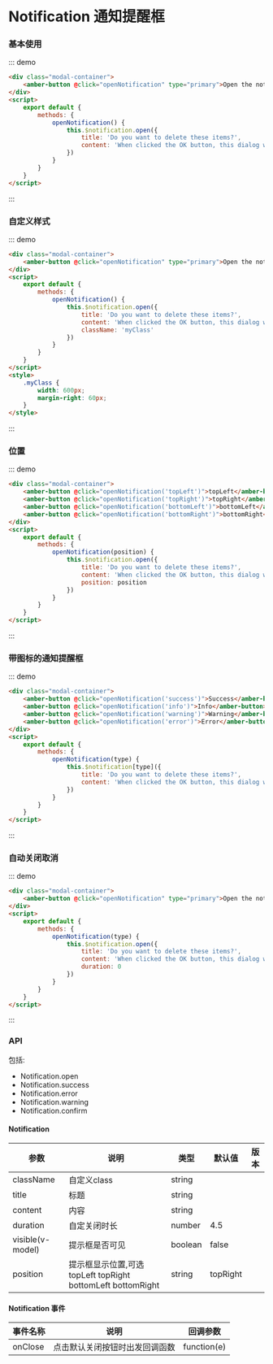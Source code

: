 # Notification 通知提醒框

### 基本使用

::: demo
```html
<div class="modal-container">
	<amber-button @click="openNotification" type="primary">Open the notification box</amber-button>
</div>
<script>
	export default {
		methods: {
			openNotification() {
				this.$notification.open({
					title: 'Do you want to delete these items?',
					content: 'When clicked the OK button, this dialog will be closed after 1 second'
				})
			}
		}
	}
</script>

```
:::

### 自定义样式

::: demo
```html
<div class="modal-container">
	<amber-button @click="openNotification" type="primary">Open the notification box</amber-button>
</div>
<script>
	export default {
		methods: {
			openNotification() {
				this.$notification.open({
					title: 'Do you want to delete these items?',
					content: 'When clicked the OK button, this dialog will be closed after 1 second',
					className: 'myClass'
				})
			}
		}
	}
</script>
<style>
	.myClass {
		width: 600px;
		margin-right: 60px;
	}
</style>
```
:::

### 位置

::: demo
```html
<div class="modal-container">
	<amber-button @click="openNotification('topLeft')">topLeft</amber-button>
	<amber-button @click="openNotification('topRight')">topRight</amber-button>
	<amber-button @click="openNotification('bottomLeft')">bottomLeft</amber-button>
	<amber-button @click="openNotification('bottomRight')">bottomRight</amber-button>
</div>
<script>
	export default {
		methods: {
			openNotification(position) {
				this.$notification.open({
					title: 'Do you want to delete these items?',
					content: 'When clicked the OK button, this dialog will be closed after 1 second',
					position: position
				})
			}
		}
	}
</script>
```
:::

### 带图标的通知提醒框

::: demo
```html
<div class="modal-container">
	<amber-button @click="openNotification('success')">Success</amber-button>
	<amber-button @click="openNotification('info')">Info</amber-button>
	<amber-button @click="openNotification('warning')">Warning</amber-button>
	<amber-button @click="openNotification('error')">Error</amber-button>
</div>
<script>
	export default {
		methods: {
			openNotification(type) {
				this.$notification[type]({
					title: 'Do you want to delete these items?',
					content: 'When clicked the OK button, this dialog will be closed after 1 second'
				})
			}
		}
	}
</script>
```
:::

### 自动关闭取消

::: demo
```html
<div class="modal-container">
	<amber-button @click="openNotification" type="primary">Open the notification box</amber-button>
</div>
<script>
	export default {
		methods: {
			openNotification(type) {
				this.$notification.open({
					title: 'Do you want to delete these items?',
					content: 'When clicked the OK button, this dialog will be closed after 1 second',
					duration: 0
				})
			}
		}
	}
</script>
```
:::

### API

包括:
+ Notification.open
+ Notification.success
+ Notification.error
+ Notification.warning
+ Notification.confirm

#### Notification

| 参数 | 说明 | 类型 | 默认值 | 版本 |
| --- | --- | --- | --- | --- |
|className | 自定义class | string |  |  |
|title | 标题 | string |  |  |
|content | 内容 | string |  |  |
|duration | 自定关闭时长 | number | 4.5 |  |
|visible(v-model) |提示框是否可见 | boolean | false |  |
|position | 提示框显示位置,可选 topLeft topRight bottomLeft bottomRight | string | topRight |  |

#### Notification 事件

| 事件名称 | 说明 | 回调参数 |
| --- | --- | --- |
|onClose | 点击默认关闭按钮时出发回调函数 | function(e) |  |  |